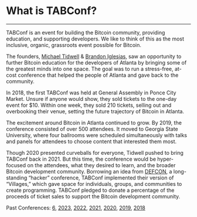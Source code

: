 # What is TABConf?

***

TABConf is an event for building the Bitcoin community, providing education, and supporting developers. We like to think of this as the most inclusive, organic, grassroots event possible for Bitcoin.

The founders, [Michael Tidwell](https://twitter.com/miketwenty1) & [Brandon Iglesias](https://twitter.com/corptostartups), saw an opportunity to further Bitcoin education for the developers of Atlanta by bringing some of the greatest minds into one space. The goal was to run a stress-free, at-cost conference that helped the people of Atlanta and gave back to the community.

In 2018, the first TABConf was held at General Assembly in Ponce City Market. Unsure if anyone would show, they sold tickets to the one-day event for $10. Within one week, they sold 210 tickets, selling out and overbooking their venue, setting the future trajectory of Bitcoin in Atlanta.

The excitement around Bitcoin in Atlanta continued to grow. By 2019, the conference consisted of over 500 attendees. It moved to Georgia State University, where four ballrooms were scheduled simultaneously with talks and panels for attendees to choose content that interested them most.

Though 2020 presented curveballs for everyone, Tidwell pushed to bring TABConf back in 2021. But this time, the conference would be hyper-focused on the attendees, what they desired to learn, and the broader Bitcoin development community. Borrowing an idea from [DEFCON](https://defcon.org/), a long-standing “hacker” conference, TABConf implemented their version of “Villages,” which gave space for individuals, groups, and communities to create programming. TABConf pledged to donate a percentage of the proceeds of ticket sales to support the Bitcoin development community.


Past Conferences: [6](https://6.tabconf.com/), [2023](https://2023.tabconf.com/), [2022](https://2022.tabconf.com/), [2021](https://2021.tabconf.com/), [2020](https://2020.tabconf.com/), [2019](https://2019.tabconf.com/), [2018](https://2018.tabconf.com/)
